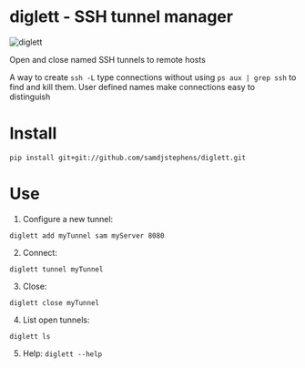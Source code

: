 # diglett - SSH tunnel manager

![diglett](http://cdn.bulbagarden.net/upload/thumb/3/31/050Diglett.png/250px-050Diglett.png)

Open and close named SSH tunnels to remote hosts

A way to create `ssh -L` type connections without using `ps aux | grep ssh` to find and kill them. User defined names make connections easy to distinguish

# Install
```
pip install git+git://github.com/samdjstephens/diglett.git
```

# Use

1. Configure a new tunnel:
  ```
  diglett add myTunnel sam myServer 8080
  ```
2. Connect:
  ```
  diglett tunnel myTunnel
  ```
3. Close:
  ```
  diglett close myTunnel
  ```
4. List open tunnels:
  ```
  diglett ls
  ```
5. Help: `diglett --help`
